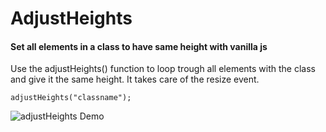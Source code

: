 # AdjustHeights
#### Set all elements in a class to have same height with vanilla js

Use the adjustHeights() function to loop trough all elements with the class and give it the same height. It takes care of the resize event.

```adjustHeights("classname");```

![adjustHeights Demo](https://raw.githubusercontent.com/fabianburghardt/AdjustHeights/master/AdjustHeights.png "AdjustHeights Demo")
